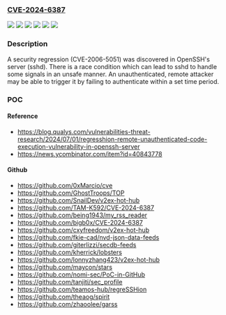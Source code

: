 ### [CVE-2024-6387](https://cve.mitre.org/cgi-bin/cvename.cgi?name=CVE-2024-6387)
![](https://img.shields.io/static/v1?label=Product&message=Red%20Hat%20Enterprise%20Linux%206&color=blue)
![](https://img.shields.io/static/v1?label=Product&message=Red%20Hat%20Enterprise%20Linux%207&color=blue)
![](https://img.shields.io/static/v1?label=Product&message=Red%20Hat%20Enterprise%20Linux%208&color=blue)
![](https://img.shields.io/static/v1?label=Product&message=Red%20Hat%20Enterprise%20Linux%209&color=blue)
![](https://img.shields.io/static/v1?label=Version&message=n%2Fa&color=blue)
![](https://img.shields.io/static/v1?label=Vulnerability&message=Signal%20Handler%20Race%20Condition&color=brighgreen)

### Description

A security regression (CVE-2006-5051) was discovered in OpenSSH's server (sshd). There is a race condition which can lead to sshd to handle some signals in an unsafe manner. An unauthenticated, remote attacker may be able to trigger it by failing to authenticate within a set time period.

### POC

#### Reference
- https://blog.qualys.com/vulnerabilities-threat-research/2024/07/01/regresshion-remote-unauthenticated-code-execution-vulnerability-in-openssh-server
- https://news.ycombinator.com/item?id=40843778

#### Github
- https://github.com/0xMarcio/cve
- https://github.com/GhostTroops/TOP
- https://github.com/SnailDev/v2ex-hot-hub
- https://github.com/TAM-K592/CVE-2024-6387
- https://github.com/being1943/my_rss_reader
- https://github.com/bigb0x/CVE-2024-6387
- https://github.com/cxyfreedom/v2ex-hot-hub
- https://github.com/fkie-cad/nvd-json-data-feeds
- https://github.com/giterlizzi/secdb-feeds
- https://github.com/kherrick/lobsters
- https://github.com/lonnyzhang423/v2ex-hot-hub
- https://github.com/maycon/stars
- https://github.com/nomi-sec/PoC-in-GitHub
- https://github.com/tanjiti/sec_profile
- https://github.com/teamos-hub/regreSSHion
- https://github.com/theaog/spirit
- https://github.com/zhaoolee/garss


